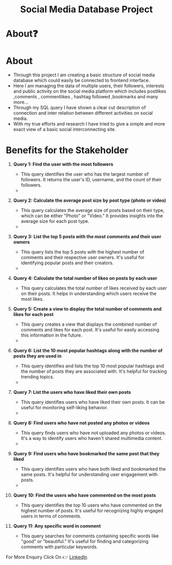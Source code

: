 <h1 align="center">Social Media Database Project</h1>

# About❓
# About
<ul>
<li>Through this project  I am creating a basic structure of social media database which could easily be connected to frontend interface.  </li>
<li>Here I am managing the data of multiple users, their followers, interests and public activity on the social media platform which includes postlikes ,comments , commentlikes , hashtag followed ,bookmarks and many more... </li>
<li>Through my SQL query I have shown a clear cut description of connection and inter relation between different activities on social media. </li>
<li>With my true efforts and research I have tried to give a simple and more exact view of a basic social interconnecting site.</li>
</ul>

# Benefits for the Stakeholder

1. **Query 1: Find the user with the most followers**
   - This query identifies the user who has the largest number of followers. It returns the user's ID, username, and the count of their followers.
   - 
2. **Query 2: Calculate the average post size by post type (photo or video)**
   - This query calculates the average size of posts based on their type, which can be either "Photo" or "Video." It provides insights into the average size for each post type.
   - 
3. **Query 3: List the top 5 posts with the most comments and their user owners**
   - This query lists the top 5 posts with the highest number of comments and their respective user owners. It's useful for identifying popular posts and their creators.
   - 
4. **Query 4: Calculate the total number of likes on posts by each user**
   - This query calculates the total number of likes received by each user on their posts. It helps in understanding which users receive the most likes.
5. **Query 5: Create a view to display the total number of comments and likes for each post**
   - This query creates a view that displays the combined number of comments and likes for each post. It's useful for easily accessing this information in the future.
   - 
6. **Query 6: List the 10 most popular hashtags along with the number of posts they are used in**
   - This query identifies and lists the top 10 most popular hashtags and the number of posts they are associated with. It's helpful for tracking trending topics.
   - 
7. **Query 7: List the users who have liked their own posts**
   - This query identifies users who have liked their own posts. It can be useful for monitoring self-liking behavior.
   - 
8. **Query 8: Find users who have not posted any photos or videos**
   - This query finds users who have not uploaded any photos or videos. It's a way to identify users who haven't shared multimedia content.
   - 
9. **Query 9: Find users who have bookmarked the same post that they liked**
   - This query identifies users who have both liked and bookmarked the same posts. It's helpful for understanding user engagement with posts.
   - 
10. **Query 10: Find the users who have commented on the most posts**
    - This query identifies the top 10 users who have commented on the highest number of posts. It's useful for recognizing highly engaged users in terms of comments.

11. **Query 11: Any specific word in comment**
    - This query searches for comments containing specific words like "good" or "beautiful." It's useful for finding and categorizing comments with particular keywords.


For More Enquiry Click On 👉 [LinkedIn](www.linkedin.com/in/ashish-srivastava-22850a25a)
